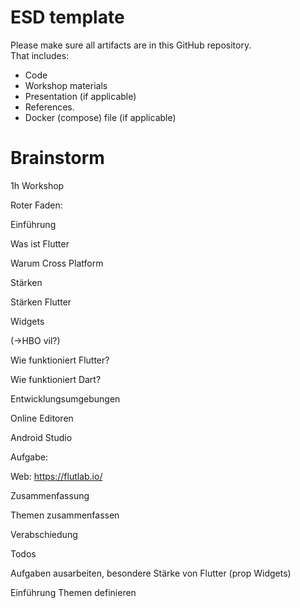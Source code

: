 # ESD template

Please make sure all artifacts are in this GitHub repository.  
That includes:

- Code
- Workshop materials
- Presentation (if applicable)
- References.
- Docker (compose) file (if applicable)

# Brainstorm

1h Workshop 

 

Roter Faden: 

 

Einführung 

Was ist Flutter 

Warum Cross Platform 

Stärken 

 


 

 
Stärken Flutter 

Widgets 

(->HBO vil?) 

 

Wie funktioniert Flutter? 

Wie funktioniert Dart? 

Entwicklungsumgebungen 

Online Editoren 

Android Studio 

 

 

Aufgabe: 

 

Web: https://flutlab.io/ 

 

Zusammenfassung 

Themen zusammenfassen 

Verabschiedung 

 

 

Todos 

Aufgaben ausarbeiten, besondere Stärke von Flutter (prop Widgets) 

Einführung Themen definieren 
